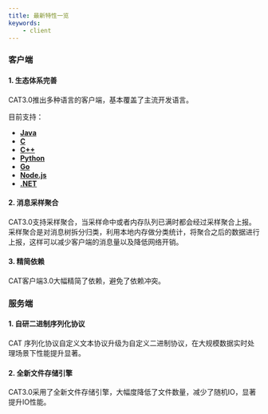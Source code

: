 ```yaml
---
title: 最新特性一览
keywords:
    - client
---
```


### 客户端

#### 1. 生态体系完善

CAT3.0推出多种语言的客户端，基本覆盖了主流开发语言。

目前支持：

* [**Java**](https://github.com/dianping/cat/blob/master/lib/java)
* [**C**](https://github.com/dianping/cat/blob/master/lib/c)
* [**C++**](https://github.com/dianping/cat/blob/master/lib/cpp)
* [**Python**](https://github.com/dianping/cat/blob/master/lib/python)
* [**Go**](https://github.com/dianping/cat/blob/master/lib/go)
* [**Node.js**](https://github.com/dianping/cat/blob/master/lib/node.js)
* [**.NET**](https://github.com/ctripcorp/cat.net)

#### 2. 消息采样聚合
       
CAT3.0支持采样聚合，当采样命中或者内存队列已满时都会经过采样聚合上报。采样聚合是对消息树拆分归类，利用本地内存做分类统计，将聚合之后的数据进行上报，这样可以减少客户端的消息量以及降低网络开销。

#### 3. 精简依赖
       
CAT客户端3.0大幅精简了依赖，避免了依赖冲突。

### 服务端

#### 1. 自研二进制序列化协议

CAT 序列化协议自定义文本协议升级为自定义二进制协议，在大规模数据实时处理场景下性能提升显著。 

#### 2. 全新文件存储引擎

CAT3.0采用了全新文件存储引擎，大幅度降低了文件数量，减少了随机IO，显著提升IO性能。
